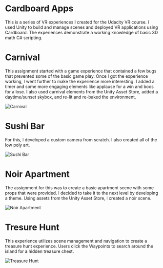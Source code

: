 # Cardboard Apps
This is a series of VR experiences I created for the Udacity VR course. I used Unity to build and manage scenes and deployed VR applications using Cardboard. The experiences demonstrate a working knowledge of basic 3D math C# scripting.


# Carnival
This assignment started with a game experience that contained a few bugs that prevented some of the basic game play. Once I got the experience working, I went further to make the experience more interesting. I added a timer and some more engaging elements like applause for a win and boos for a lose. I also used carnival elements from the Unity Asset Store, added a daytime/sunset skybox, and re-lit and re-baked the environment.

![Carnival](/Carnival/carnival.png)


# Sushi Bar
For this, I developed a custom camera from scratch. I also created all of the low poly art.

![Sushi Bar](/SushiBar/sushi-bar.png)


# Noir Apartment
The assignment for this was to create a basic apartment scene with some props that were provided. I decided to take it to the next level by developing a theme. Using assets from the Unity Asset Store, I created a noir scene.

![Noir Apartment](/NoirApartment/noir-apartment.png)


# Tresure Hunt
This experience utilizes scene management and navigation to create a treasure hunt experience. Users click the Waypoints to search around the island for a hidden treasure chest.

![Treasure Hunt](/TreasureHunt/treasure-hunt.png)
